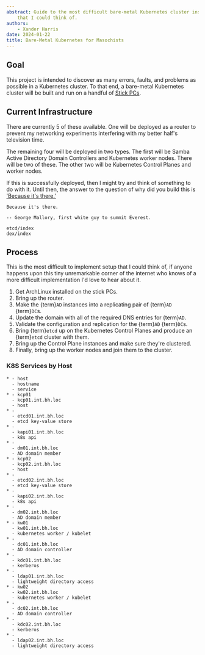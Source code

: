 ```yaml
---
abstract: Guide to the most difficult bare-metal Kubernetes cluster installation
    that I could think of.
authors:
    - Xander Harris
date: 2024-01-22
title: Bare-Metal Kubernetes for Masochists
---
```


## Goal

This project is intended to discover as many errors, faults, and problems as
possible in a Kubernetes cluster. To that end, a bare-metal Kubernetes cluster
will be built and run on a handful of [Stick PCs](https://a.co/d/d4H8iH7).

## Current Infrastructure

There are currently 5 of these available. One will be deployed as a router
to prevent my networking experiments interfering with my better half's
television time.

The remaining four will be deployed in two types. The first will be
Samba Active Directory Domain Controllers and Kubernetes worker nodes. There
will be two of these. The other two will be Kubernetes Control Planes and
worker nodes.

If this is successfully deployed, then I might try and think of something to do
with it. Until then, the answer to the question of why did you build this is
['Because it's there.'](http://scihi.org/george-mallory-mount-everest/)

```{epigraph}
Because it's there.

-- George Mallory, first white guy to summit Everest.
```

```{toctree}
etcd/index
dex/index
```

## Process

This is the most difficult to implement setup that I could think of, if anyone
happens upon this tiny unremarkable corner of the internet who knows of a
more difficult implementation I'd love to hear about it.

1. Get ArchLinux installed on the stick PCs.
2. Bring up the router.
3. Make the {term}`AD` instances into a replicating pair of {term}`AD` {term}`DC`s.
4. Update the domain with all of the required DNS entries for {term}`AD`.
5. Validate the configuration and replication for the {term}`AD` {term}`DC`s.
6. Bring {term}`etcd` up on the Kubernetes Control Planes and produce an {term}`etcd` cluster with them.
7. Bring up the Control Plane instances and make sure they're clustered.
8. Finally, bring up the worker nodes and join them to the cluster.

### K8S Services by Host

```{list-table}
* - host
  - hostname
  - service
* - kcp01
  - kcp01.int.bh.loc
  - host
* -
  - etcd01.int.bh.loc
  - etcd key-value store
* -
  - kapi01.int.bh.loc
  - k8s api
* -
  - dm01.int.bh.loc
  - AD domain member
* - kcp02
  - kcp02.int.bh.loc
  - host
* -
  - etcd02.int.bh.loc
  - etcd key-value store
* -
  - kapi02.int.bh.loc
  - k8s api
* -
  - dm02.int.bh.loc
  - AD domain member
* - kw01
  - kw01.int.bh.loc
  - kubernetes worker / kubelet
* -
  - dc01.int.bh.loc
  - AD domain controller
* -
  - kdc01.int.bh.loc
  - kerberos
* -
  - ldap01.int.bh.loc
  - lightweight directory access
* - kw02
  - kw02.int.bh.loc
  - kubernetes worker / kubelet
* -
  - dc02.int.bh.loc
  - AD domain controller
* -
  - kdc02.int.bh.loc
  - kerberos
* -
  - ldap02.int.bh.loc
  - lightweight directory access
```

